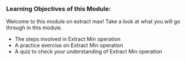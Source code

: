 ### Learning Objectives of this Module:

Welcome to this module on extract max! Take a look at what you will go through in this module.

   - The steps involved in Extract Min operation
   - A practice exercise on Extract Min operation
   - A quiz to check your understanding of Extract Min operation


